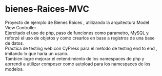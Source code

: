 # bienes-Raices-MVC

Proyecto de ejemplo de Bienes Raices , utilizando la arquitectura Model View Controller .<br />
Ejercitado el uso de php, paso de funciones como parametro, MySQL y reforzé el uso de objetos y como crearlos en base a registros de una base de datos.<br />
Practica de testing web con CyPress para el metodo de testing end to end , imitando lo que haria un usario.<br />
Tambien logre mejorar el entendimiento de los namespaces de php y aprrendi a utilizar composer como autoload para los namespaces de los modelos.<br />
